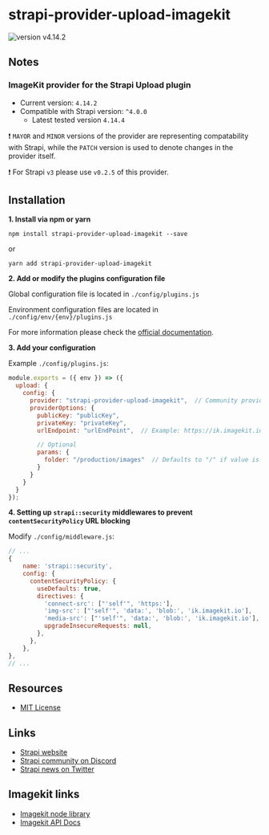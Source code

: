 # strapi-provider-upload-imagekit
![version v4.14.2](https://img.shields.io/badge/Version-4.0.2-956fff "version v4.14.2")

## Notes
### ImageKit provider for the Strapi Upload plugin
- Current version: `4.14.2`
- Compatible with Strapi version: `^4.0.0`
  - Latest tested version `4.14.4`

:exclamation: `MAYOR` and `MINOR` versions of the provider are representing compatability with Strapi, while the `PATCH` version is used to denote changes in the provider itself.

:exclamation: For Strapi `v3` please use `v0.2.5` of this provider.

## Installation

**1. Install via npm or yarn**

```
npm install strapi-provider-upload-imagekit --save
```

or

```
yarn add strapi-provider-upload-imagekit
```

**2. Add or modify the plugins configuration file**

Global configuration file is located in `./config/plugins.js`

Environment configuration files are located in `./config/env/{env}/plugins.js`

For more information please check the [official documentation](https://docs.strapi.io/developer-docs/latest/plugins/upload.html#using-a-provider).

**3. Add your configuration**

Example `./config/plugins.js`:

```js
module.exports = ({ env }) => ({
  upload: {
    config: {
      provider: "strapi-provider-upload-imagekit",  // Community providers need to have the full package name
      providerOptions: {
        publicKey: "publicKey",
        privateKey: "privateKey",
        urlEndpoint: "urlEndPoint",  // Example: https://ik.imagekit.io/username

        // Optional
        params: {
          folder: "/production/images"  // Defaults to "/" if value is not supplied
        }
      }
    }
  }
});
```

**4. Setting up `strapi::security` middlewares to prevent `contentSecurityPolicy` URL blocking**

Modify `./config/middleware.js`:

```js
// ...
{
    name: 'strapi::security',
    config: {
      contentSecurityPolicy: {
        useDefaults: true,
        directives: {
          'connect-src': ["'self'", 'https:'],
          'img-src': ["'self'", 'data:', 'blob:', 'ik.imagekit.io'],
          'media-src': ["'self'", 'data:', 'blob:', 'ik.imagekit.io'],
          upgradeInsecureRequests: null,
        },
      },
    },
},
// ...
```

## Resources
- [MIT License](LICENSE.md)

## Links
- [Strapi website](http://strapi.io/)
- [Strapi community on Discord](https://discord.strapi.io/)
- [Strapi news on Twitter](https://twitter.com/strapijs)

## Imagekit links
- [Imagekit node library](https://www.npmjs.com/package/imagekit)
- [Imagekit API Docs](https://docs.imagekit.io/api-reference/api-introduction)
